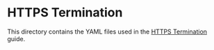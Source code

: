 # HTTPS Termination

This directory contains the YAML files used in the [HTTPS Termination](https://docs.nginx.com/nginx-gateway-fabric/how-to/traffic-management/https-termination/) guide.

